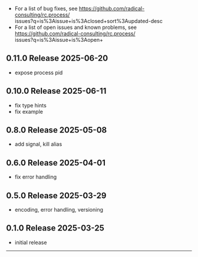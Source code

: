 
  - For a list of bug fixes, see
    https://github.com/radical-consulting/rc.process/ \
            issues?q=is%3Aissue+is%3Aclosed+sort%3Aupdated-desc
  - For a list of open issues and known problems, see
    https://github.com/radical-consulting/rc.process/ \
            issues?q=is%3Aissue+is%3Aopen+

0.11.0  Release                                                       2025-06-20
--------------------------------------------------------------------------------

  - expose process pid


0.10.0  Release                                                       2025-06-11
--------------------------------------------------------------------------------

  - fix type hints
  - fix example


0.8.0  Release                                                        2025-05-08
--------------------------------------------------------------------------------

  - add signal, kill alias


0.6.0  Release                                                        2025-04-01
--------------------------------------------------------------------------------

  - fix error handling


0.5.0  Release                                                        2025-03-29
--------------------------------------------------------------------------------

  - encoding, error handling, versioning


0.1.0  Release                                                        2025-03-25
--------------------------------------------------------------------------------

  - initial release


--------------------------------------------------------------------------------

